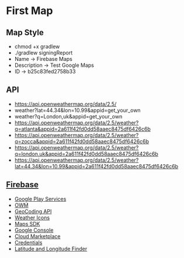 # First Map

## Map Style

- chmod +x gradlew
- ./gradlew signingReport
- Name -> Firebase Maps
- Description -> Test Google Maps
- ID -> b25c83fed2758b33

## API

- https://api.openweathermap.org/data/2.5/
- weather?lat=44.34&lon=10.99&appid=get_your_own
- weather?q=London,uk&appid=get_your_own
- https://api.openweathermap.org/data/2.5/weather?q=atlanta&appid=2a611f42fd0dd58aaec8475df6426c6b
- https://api.openweathermap.org/data/2.5/weather?q=zocca&appid=2a611f42fd0dd58aaec8475df6426c6b
- https://api.openweathermap.org/data/2.5/weather?q=london,uk&appid=2a611f42fd0dd58aaec8475df6426c6b
- https://api.openweathermap.org/data/2.5/weather?lat=44.34&lon=10.99&appid=2a611f42fd0dd58aaec8475df6426c6b

## [Firebase](https://console.firebase.google.com/u/0/project/firstmap-54770/overview)

- [Google Play Services](https://developer.android.com/studio/intro/update#sdk-manager)
- [OWM](https://openweathermap.org/)
- [GeoCoding API](https://openweathermap.org/api/geocoding-api)
- [Weather Icons](https://openweathermap.org/weather-conditions)
- [Maps SDK](https://developers.google.com/maps/documentation/android-sdk/overview)
- [Google Console](https://console.cloud.google.com/welcome?pli=1&project=bitrisedemo-8ffc6)
- [Cloud Marketplace](https://console.cloud.google.com/marketplace)
- [Credentials](https://console.cloud.google.com/apis/credentials?project=bitrisedemo-8ffc6)
- [Latitude and Longitude Finder](https://www.latlong.net/)
